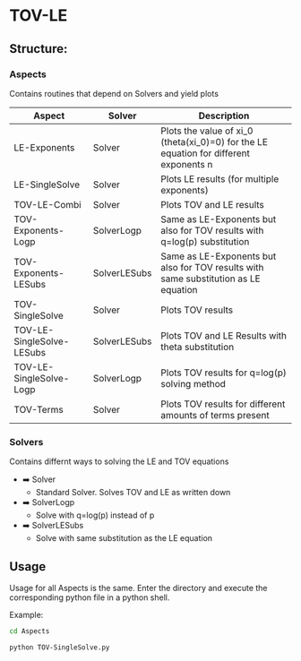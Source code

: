 # TOV-LE

## Structure:

### Aspects
Contains routines that depend on Solvers and yield plots

Aspect		|Solver		|Description				
--------------------|---------------|---------------------------------------
LE-Exponents                |Solver 		|Plots the value of xi_0 (theta(xi_0)=0) for the LE equation for different exponents n
LE-SingleSolve              |Solver         |Plots LE results (for multiple exponents)
TOV-LE-Combi                |Solver         |Plots TOV and LE results
TOV-Exponents-Logp          |SolverLogp     |Same as LE-Exponents but also for TOV results with q=log(p) substitution
TOV-Exponents-LESubs|SolverLESubs   |Same as LE-Exponents but also for TOV results with same substitution as LE equation
TOV-SingleSolve             |Solver         |Plots TOV results
TOV-LE-SingleSolve-LESubs   |SolverLESubs   |Plots TOV and LE Results with theta substitution
TOV-LE-SingleSolve-Logp        |SolverLogp     |Plots TOV results for q=log(p) solving method
TOV-Terms                   |Solver         |Plots TOV results for different amounts of terms present

### Solvers
Contains differnt ways to solving the LE and TOV equations

* :arrow_right: Solver
  * Standard Solver. Solves TOV and LE as written down
* :arrow_right: SolverLogp
  * Solve with q=log(p) instead of p
* :arrow_right: SolverLESubs
  * Solve with same substitution as the LE equation


## Usage

Usage for all Aspects is the same. Enter the directory and execute the corresponding python file in a python shell.

Example:

```bash
cd Aspects

python TOV-SingleSolve.py
```
